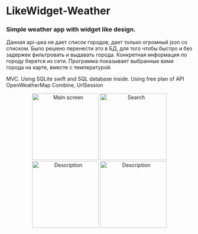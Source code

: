 # LikeWidget-Weather
### Simple weather app with widget like design.

Данная api-шка не дает список городов, дает только огромный json со списком. Было решено перенести это в БД, для того чтобы быстро и без задержек фильтровать и выдавать города. Конкретная информация по городу берется из сети.
Программа показывает выбранные вами города на карте, вместе с температурой. 

MVC. 
Using SQLite swift and SQL database inside.
Using free plan of API OpenWeatherMap
Combine, UrlSession

<p align="center">
  <img src="https://i.ibb.co/pwQLC02/Simulator-Screen-Shot-i-Phone-14-Pro-2023-04-14-at-13-36-16.png" width="180" title="Main screen">
  <img src="https://i.ibb.co/wK3dypd/Simulator-Screen-Shot-i-Phone-14-Pro-2023-04-14-at-13-36-26.png" width="180" title="Search">
  <img src="https://i.ibb.co/4KNjyHh/Simulator-Screen-Shot-i-Phone-14-Pro-2023-06-20-at-18-21-17.png" width="180" alt="Description">
  <img src="https://i.ibb.co/bQft0jF/Simulator-Screen-Shot-i-Phone-14-Pro-2023-04-14-at-13-59-44.png" width="180" alt="Description">
</p>
